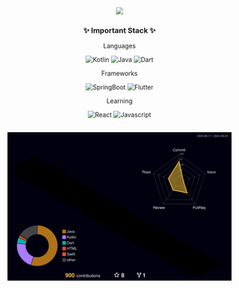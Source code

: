 <div align=center>
	<img src="https://capsule-render.vercel.app/api?type=waving&color=auto&height=200&section=header&text=Juhoon%20Github!&fontSize=90" />	
</div>

<div align=center>
    <h3>✨ Important Stack ✨</h3>
    <p>Languages</p>
    <img alt="Kotlin" src ="https://img.shields.io/badge/Kotlin-0095D5?&style=for-the-badge&logo=kotlin&logoColor=white"/>
    <img alt="Java" src ="https://img.shields.io/badge/Java-607078.svg?&style=for-the-badge&logo=Java&logoColor=white"/>
    <img alt="Dart" src ="https://img.shields.io/badge/Dart-0175C2?style=for-the-badge&logo=dart&logoColor=white"/>
    <br>
    <p>Frameworks</p>
    <img alt="SpringBoot" src="https://img.shields.io/badge/springboot-6DB33F?style=for-the-badge&logo=springboot&logoColor=white"> 
    <img alt="Flutter" src="https://img.shields.io/badge/Flutter-02569B?style=for-the-badge&logo=flutter&logoColor=white">
    <br>
    <p>Learning</p>
    <img alt="React" src="https://img.shields.io/badge/React-20232A?style=for-the-badge&logo=react&logoColor=61DAFB">
    <img alt="Javascript" src ="https://img.shields.io/badge/JavaScript-F7DF1E?style=for-the-badge&logo=JavaScript&logoColor=white"/>
</div>
<br>

![](./profile-3d-contrib/profile-night-rainbow.svg)
